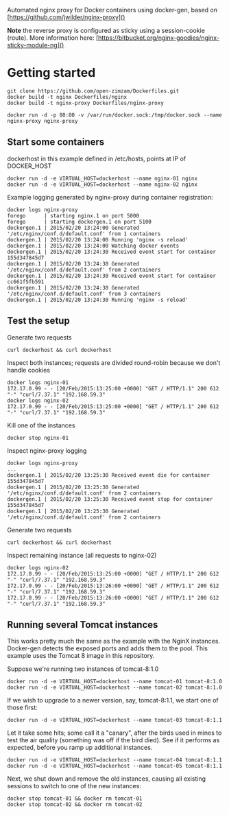 Automated nginx proxy for Docker containers using docker-gen, based on [https://github.com/jwilder/nginx-proxy]()

**Note** the reverse proxy is configured as sticky using a session-cookie (route). More information here: [https://bitbucket.org/nginx-goodies/nginx-sticky-module-ng]()

# Getting started
    git clone https://github.com/open-zimzam/Dockerfiles.git
    docker build -t nginx Dockerfiles/nginx
    docker build -t nginx-proxy Dockerfiles/nginx-proxy
    
    docker run -d -p 80:80 -v /var/run/docker.sock:/tmp/docker.sock --name nginx-proxy nginx-proxy 

## Start some containers
dockerhost in this example defined in /etc/hosts, points at IP of DOCKER_HOST

    docker run -d -e VIRTUAL_HOST=dockerhost --name nginx-01 nginx
    docker run -d -e VIRTUAL_HOST=dockerhost --name nginx-02 nginx

Example logging generated by nginx-proxy during container registration:

    docker logs nginx-proxy
    forego      | starting nginx.1 on port 5000
    forego      | starting dockergen.1 on port 5100
    dockergen.1 | 2015/02/20 13:24:00 Generated '/etc/nginx/conf.d/default.conf' from 1 containers
    dockergen.1 | 2015/02/20 13:24:00 Running 'nginx -s reload'
    dockergen.1 | 2015/02/20 13:24:00 Watching docker events
    dockergen.1 | 2015/02/20 13:24:30 Received event start for container 155d347845d7
    dockergen.1 | 2015/02/20 13:24:30 Generated '/etc/nginx/conf.d/default.conf' from 2 containers
    dockergen.1 | 2015/02/20 13:24:30 Received event start for container cc661f5fb591
    dockergen.1 | 2015/02/20 13:24:30 Generated '/etc/nginx/conf.d/default.conf' from 3 containers
    dockergen.1 | 2015/02/20 13:24:30 Running 'nginx -s reload'

## Test the setup

Generate two requests

    curl dockerhost && curl dockerhost

Inspect both instances; requests are divided round-robin because we don't handle cookies

    docker logs nginx-01
    172.17.0.99 - - [20/Feb/2015:13:25:00 +0000] "GET / HTTP/1.1" 200 612 "-" "curl/7.37.1" "192.168.59.3"
    docker logs nginx-02
    172.17.0.99 - - [20/Feb/2015:13:25:00 +0000] "GET / HTTP/1.1" 200 612 "-" "curl/7.37.1" "192.168.59.3"

Kill one of the instances

    docker stop nginx-01

Inspect nginx-proxy logging

    docker logs nginx-proxy
    ...
    dockergen.1 | 2015/02/20 13:25:30 Received event die for container 155d347845d7
    dockergen.1 | 2015/02/20 13:25:30 Generated '/etc/nginx/conf.d/default.conf' from 2 containers
    dockergen.1 | 2015/02/20 13:25:30 Received event stop for container 155d347845d7
    dockergen.1 | 2015/02/20 13:25:30 Generated '/etc/nginx/conf.d/default.conf' from 2 containers

Generate two requests

    curl dockerhost && curl dockerhost

Inspect remaining instance (all requests to nginx-02)

    docker logs nginx-02
    172.17.0.99 - - [20/Feb/2015:13:25:00 +0000] "GET / HTTP/1.1" 200 612 "-" "curl/7.37.1" "192.168.59.3"
    172.17.0.99 - - [20/Feb/2015:13:26:00 +0000] "GET / HTTP/1.1" 200 612 "-" "curl/7.37.1" "192.168.59.3"
    172.17.0.99 - - [20/Feb/2015:13:26:00 +0000] "GET / HTTP/1.1" 200 612 "-" "curl/7.37.1" "192.168.59.3"

## Running several Tomcat instances
This works pretty much the same as the example with the NginX instances. Docker-gen detects the exposed ports and adds them to the pool.
This example uses the Tomcat 8 image in this repository.

Suppose we're running two instances of tomcat-8:1.0

    docker run -d -e VIRTUAL_HOST=dockerhost --name tomcat-01 tomcat-8:1.0
    docker run -d -e VIRTUAL_HOST=dockerhost --name tomcat-02 tomcat-8:1.0

If we wish to upgrade to a newer version, say, tomcat-8:1.1, we start one of those first:

    docker run -d -e VIRTUAL_HOST=dockerhost --name tomcat-03 tomcat-8:1.1

Let it take some hits; some call it a "canary", after the birds used in mines to test the air quality (something was off if the bird died). See if it performs as expected, before you ramp up additional instances. 

    docker run -d -e VIRTUAL_HOST=dockerhost --name tomcat-04 tomcat-8:1.1
    docker run -d -e VIRTUAL_HOST=dockerhost --name tomcat-05 tomcat-8:1.1

Next, we shut down and remove the old instances, causing all existing sessions to switch to one of the new instances:

    docker stop tomcat-01 && docker rm tomcat-01
    docker stop tomcat-02 && docker rm tomcat-02
